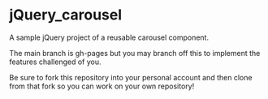 jQuery_carousel
===============

A sample jQuery project of a reusable carousel component.

The main branch is gh-pages but you may branch off this to implement the features challenged of you.

Be sure to fork this repository into your personal account and then clone from that fork so you can work on your own repository!
